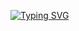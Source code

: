[![Typing SVG](https://readme-typing-svg.demolab.com/?lines=苦難をなめ尽くして飽きないのは修羅の道だ！)](https://git.io/typing-svg)

<!--
![Bing Image](https://api.isoyu.com/bing_images.php) 
-->
